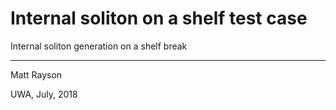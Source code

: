 # Internal soliton on a shelf test case

Internal soliton generation on a shelf break

---
Matt Rayson

UWA, July, 2018
